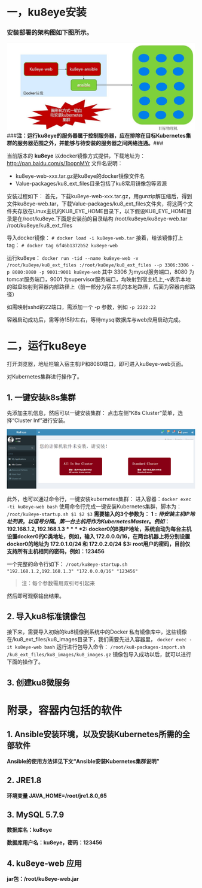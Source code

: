 # 一，ku8eye安装

### 安装部署的架构图如下图所示。
![安装架构图](res/cluster_setup_arch.jpg)
###**注：运行ku8eye的服务器属于控制服务器，应在排除在目标Kubernetes集群的服务器范围之外，并能够与待安装的服务器之间网络连通。**###

当前版本的 **ku8eye** 以docker镜像方式提供，下载地址为：
http://pan.baidu.com/s/1bopnMYr
文件名说明：

 - ku8eye-web-xxx.tar.gz是ku8eye的docker镜像文件名
 - Value-packages/ku8_ext_files目录包括了ku8常用镜像包等资源

安装过程如下：
首先，下载ku8eye-web-xxx.tar.gz，用gunzip解压缩后，得到文件ku8eye-web.tar，下载Value-packages/ku8_ext_files文件夹，将这两个文件夹存放在Linux主机的KU8_EYE_HOME目录下，以下假设KU8_EYE_HOME目录是在/root/ku8eye.下面是安装前的目录结构
    /root/ku8eye/ku8eye-web.tar
    /root/ku8eye/ku8_ext_files

导入docker镜像：
`# docker load -i ku8eye-web.tar`
接着，给该镜像打上tag：
`# docker tag 6f46b1372b52 ku8eye-web`

运行ku8eye：
`docker run -tid --name ku8eye-web -v /root/ku8eye/ku8_ext_files :/root/ku8eye/ku8_ext_files --p 3306:3306 -p 8080:8080 -p 9001:9001 ku8eye-web`
其中 3306 为mysql服务端口，8080 为tomcat服务端口，9001 为supervisor服务端口，均映射到宿主机上,-v表示本地的磁盘映射到容器内部路径上（前一部分为宿主机的本地路径，后面为容器内部路径）

如需映射sshd的22端口，需添加一个 -p 参数，例如 `-p 2222:22`

容器启动成功后，需等待15秒左右，等待mysql数据库与web应用启动完成。





# 二，运行ku8eye
打开浏览器，地址栏输入宿主机IP和8080端口，即可进入ku8eye-web页面。

对Kubernetes集群进行操作了。
## 1. 一键安装k8s集群
先添加主机信息，然后可以一键安装集群：
点击左侧“K8s Cluster”菜单，选择“Cluster Inf”进行安装。

![安装架构图](res/ku8eye-web_setup_page01.png)

此外，也可以通过命令行，一键安装kubernetes集群：
进入容器：`docker exec -ti ku8eye-web bash`
使用命令行完成一键安装Kubernetes集群，脚本为：
`/root/ku8eye-startup.sh $1 $2 $3`
**需要输入的3个参数为：**
**$1: 待安装主机IP地址列表，以逗号分隔。第一台主机将作为Kubernetes Master。例如：192.168.1.2,192.168.1.3**
**$2: docker0的B类IP地址，系统自动为每台主机设置docker0的C类地址，例如，输入 172.0.0.0/16，在两台机器上将分别设置docker0的地址为 172.0.1.0/24 和 172.0.2.0/24**
**$3: root用户的密码，目前仅支持所有主机相同的密码，例如：123456**

一个完整的命令行如下：
`/root/ku8eye-startup.sh "192.168.1.2,192.168.1.3" "172.0.0.0/16" "123456"`
> 注：每个参数需用双引号引起来

然后即可观察输出结果。

## 2. 导入ku8标准镜像包
接下来，需要导入初始的ku8镜像到系统中的Docker 私有镜像库中，这些镜像在/ku8_ext_files/ku8_images目录下，我们需要先进入容器里，
`docker exec -it ku8eye-web bash`
运行进行包导入命令：
`/root/ku8-packages-import.sh /ku8_ext_files/ku8_images/ku8_images.gz`
镜像包导入成功以后，就可以进行下面的操作了。

## 3. 创建ku8微服务

# 附录，容器内包括的软件
## 1. Ansible安装环境，以及安装Kubernetes所需的全部软件
**Ansible的使用方法详见下文“Ansible安装Kubernetes集群说明”**
## 2. JRE1.8
**环境变量 JAVA_HOME=/root/jre1.8.0_65**
## 3. MySQL 5.7.9
**数据库名：ku8eye**

**数据库用户名：ku8eye，密码：123456**
## 4. ku8eye-web 应用
**jar包：/root/ku8eye-web.jar**
